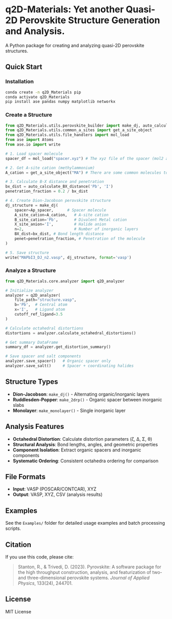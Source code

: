 # q2D-Materials:  Yet another Quasi-2D Perovskite Structure Generation and Analysis.

A Python package for creating and analyzing quasi-2D perovskite structures.

## Quick Start

### Installation
```bash
conda create -n q2D_Materials pip
conda activate q2D_Materials
pip install ase pandas numpy matplotlib networkx
```

### Create a Structure

```python
from q2D_Materials.utils.perovskite_builder import make_dj, auto_calculate_BX_distance
from q2D_Materials.utils.common_a_sites import get_a_site_object
from q2D_Materials.utils.file_handlers import mol_load
from ase import Atoms
from ase.io import write

# 1. Load spacer molecule
spacer_df = mol_load("spacer.xyz") # The xyz file of the spacer (mol2 also works)

# 2. Get A-site cation (methylammonium)
A_cation = get_a_site_object("MA") # There are some common molecules to pick up

# 3. Calculate B-X distance and penetration
bx_dist = auto_calculate_BX_distance('Pb', 'I')
penetration_fraction = 0.2 / bx_dist

# 4. Create Dion-Jacobson perovskite structure
dj_structure = make_dj(
    spacer=Ap_spacer,      # Spacer molecule
    A_site_cation=A_cation,   # A-site cation
    B_site_cation='Pb',       # Divalent Metal cation
    X_site_anion='I',         # Halide anion
    n=2,                      # Number of inorganic layers
    BX_dist=bx_dist, # Bond length distance
    penet=penetration_fraction, # Penetration of the molecule
)

# 5. Save structure
write("MAPbI3_DJ_n2.vasp", dj_structure, format='vasp')
```

### Analyze a Structure

```python
from q2D_Materials.core.analyzer import q2D_analyzer

# Initialize analyzer
analyzer = q2D_analyzer(
    file_path="structure.vasp",
    b='Pb',  # Central atom
    x='I',   # Ligand atom
    cutoff_ref_ligand=3.5
)

# Calculate octahedral distortions
distortions = analyzer.calculate_octahedral_distortions()

# Get summary DataFrame
summary_df = analyzer.get_distortion_summary()

# Save spacer and salt components
analyzer.save_spacer()   # Organic spacer only
analyzer.save_salt()     # Spacer + coordinating halides
```

## Structure Types

- **Dion-Jacobson**: `make_dj()` - Alternating organic/inorganic layers
- **Ruddlesden-Popper**: `make_2drp()` - Organic spacer between inorganic slabs
- **Monolayer**: `make_monolayer()` - Single inorganic layer

## Analysis Features

- **Octahedral Distortion**: Calculate distortion parameters (ζ, Δ, Σ, θ)
- **Structural Analysis**: Bond lengths, angles, and geometric properties
- **Component Isolation**: Extract organic spacers and inorganic components
- **Systematic Ordering**: Consistent octahedra ordering for comparison

## File Formats

- **Input**: VASP (POSCAR/CONTCAR), XYZ
- **Output**: VASP, XYZ, CSV (analysis results)

## Examples

See the `Examples/` folder for detailed usage examples and batch processing scripts.

## Citation

If you use this code, please cite:

> Stanton, R., & Trivedi, D. (2023). Pyrovskite: A software package for the high throughput construction, analysis, and featurization of two- and three-dimensional perovskite systems. *Journal of Applied Physics*, 133(24), 244701.

## License

MIT License
